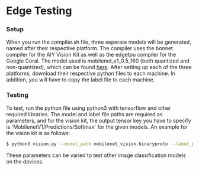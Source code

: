 # Edge Testing

### Setup

When you run the compiler.sh file, three seperate models will be generated, named after their respective platform. The compiler uses the bonnet compiler for the AIY Vision Kit as well as the edgetpu compiler for the Google Coral. The model used is mobilenet_v1_0.5_160 (both quantized and non-quantized), which can be found [here](https://www.tensorflow.org/lite/guide/hosted_models). After setting up each of the three platforms, download their respective python files to each machine. In addition, you will have to copy the label file to each machine.

### Testing

To test, run the python file using python3 with tensorflow and other required libraries. The model and label file paths are required as parameters, and for the vision kit, the output tensor key you have to specify is 'MobilenetV1/Predictions/Softmax' for the given models. An example for the vision kit is as follows:
```sh
$ python3 vision.py --model_path mobilenet_vision.binaryproto --label_path mobilenet_labels.txt --input test.jpg --input_size 160 --output_key MobilenetV1/Predictions/Softmax
```
These parameters can be varied to test other image classification models on the devices.
